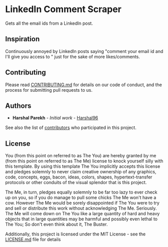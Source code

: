 # LinkedIn Comment Scraper

Gets all the email ids from a LinkedIn post.

## Inspiration

Continuously annoyed by LinkedIn posts saying "comment your email id and I'll give you access to <something>" just for the sake of more likes/comments.

## Contributing

Please read [CONTRIBUTING.md](https://github.com/Harshal96/linkedin-email-scraper/blob/master/contributing.md) for details on our code of conduct, and the process for submitting pull requests to us.

## Authors

* **Harshal Parekh** - *Initial work* - [Harshal96](https://github.com/Harshal96)

See also the list of [contributors](https://github.com/your/project/contributors) who participated in this project.

## License

You (from this point on referred to as The You) are hereby granted by me (from this point on referred to as The Me) 
license to knock yourself silly with this template. By using this template The You implicitly accepts this 
license and pledges solemnly to never claim creative ownership of any graphics, code, concepts, eggs, bacon, ideas, 
colors, shapes, hypertext-transfer protocols or other conduits of the visual splendor that is this project. 

The Me, in turn, pledges equally solemnly to be far too lazy to ever check up on you, so if you do manage to pull 
some chicks The Me won't have a cow. However The Me would be sorely disappointed if The You 
were to try and sell or distribute this work without acknowledging The Me. Seriously. The Me will come down on 
The You like a large quantity of hard and heavy objects that in large quantities may be harmful and possibly even 
lethal to The You; So don't even think about it, The Buster.

Additionally, this project is licensed under the MIT License - see the [LICENSE.md](LICENSE.md) file for details
